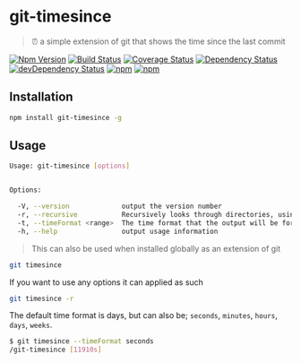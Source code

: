 # git-timesince

> ⏰ a simple extension of git that shows the time since the last commit

[![Npm Version](https://img.shields.io/npm/v/git-timesince.svg)](https://www.npmjs.com/package/git-timesince)
[![Build Status](https://travis-ci.org/gabrielcsapo/git-timesince.svg?branch=master)](https://travis-ci.org/gabrielcsapo/git-timesince)
[![Coverage Status](https://lcov-server.herokuapp.com/badge/github%2Ecom/gabrielcsapo/git-timesince.svg)](https://lcov-server.herokuapp.com/coverage/github%2Ecom/gabrielcsapo/git-timesince)
[![Dependency Status](https://david-dm.org/gabrielcsapo/git-timesince.svg)](https://david-dm.org/gabrielcsapo/git-timesince)
[![devDependency Status](https://david-dm.org/gabrielcsapo/git-timesince/dev-status.svg)](https://david-dm.org/gabrielcsapo/git-timesince#info=devDependencies)
[![npm](https://img.shields.io/npm/dt/git-timesince.svg)]()
[![npm](https://img.shields.io/npm/dm/git-timesince.svg)]()

## Installation

```bash
npm install git-timesince -g
```

## Usage

```bash
Usage: git-timesince [options]


Options:

  -V, --version             output the version number
  -r, --recursive           Recursively looks through directories, using the current working directory as the base
  -t, --timeFormat <range>  The time format that the output will be formatted in, [seconds, minutes, hours, days, weeks]
  -h, --help                output usage information
```

> This can also be used when installed globally as an extension of git

```bash
git timesince
```

If you want to use any options it can applied as such

```bash
git timesince -r
```

The default time format is days, but can also be; `seconds`, `minutes`, `hours`, `days`, `weeks`.

```bash
$ git timesince --timeFormat seconds
/git-timesince [11910s]
```
